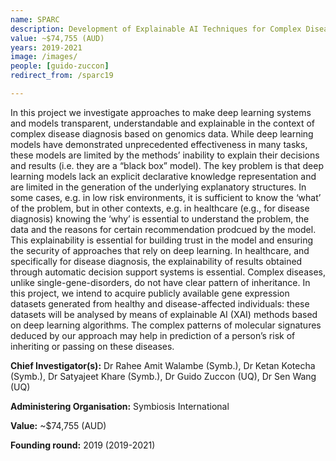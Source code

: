```yaml
---
name: SPARC
description: Development of Explainable AI Techniques for Complex Disease Diagnosis using Genomics Data
value: ~$74,755 (AUD)
years: 2019-2021
image: /images/
people: [guido-zuccon]
redirect_from: /sparc19

---
```


In this project we investigate approaches to make deep learning systems and models transparent, understandable and explainable in the context of complex disease diagnosis based on genomics data. While deep learning models have demonstrated unprecedented effectiveness in many tasks, these models are limited by the methods’ inability to explain their decisions and results (i.e. they are a “black box” model). The key problem is that deep learning models lack an explicit declarative knowledge representation and are limited in the generation of the underlying explanatory structures. In some cases, e.g. in low risk environments, it is sufficient to know the ‘what’ of the problem, but in other contexts, e.g. in healthcare (e.g., for disease diagnosis) knowing the ‘why’ is essential to understand the problem, the data and the reasons for certain recommendation prodcued by the model. This explainability is essential for building trust in the model and ensuring the security of approaches that rely on deep learning. In healthcare, and specifically for disease diagnosis, the explainability of results obtained through automatic decision support systems is essential. Complex diseases, unlike single-gene-disorders, do not have clear pattern of inheritance. In this project, we intend to acquire publicly available gene expression datasets generated from healthy and disease-affected individuals: these datasets will be analysed by means of explainable AI (XAI) methods based on deep learning algorithms. The complex patterns of molecular signatures deduced by our approach may help in prediction of a person’s risk of inheriting or passing on these diseases.

**Chief Investigator(s):** Dr Rahee Amit Walambe (Symb.), Dr Ketan Kotecha (Symb.), Dr Satyajeet Khare (Symb.), Dr Guido Zuccon (UQ), Dr Sen Wang (UQ)

**Administering Organisation:** Symbiosis International

**Value:** ~$74,755 (AUD)

**Founding round:** 2019 (2019-2021)

